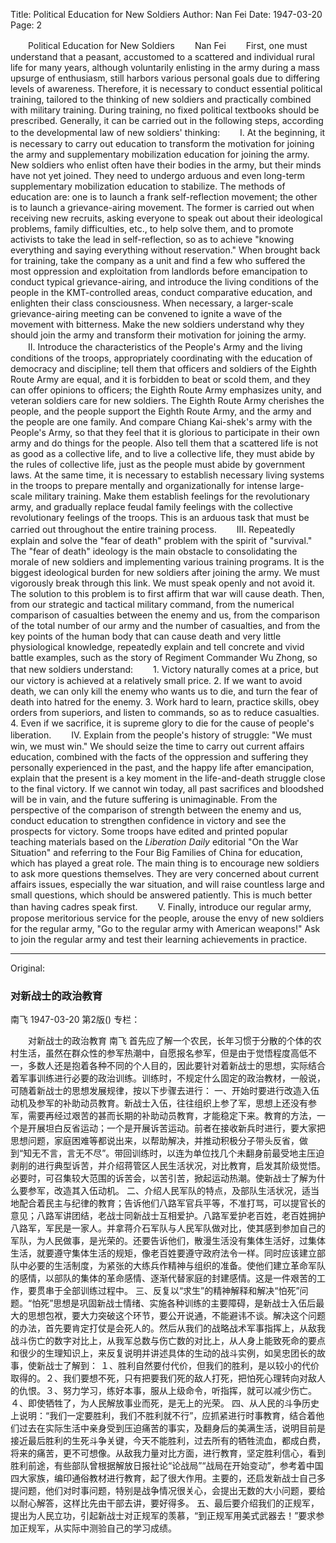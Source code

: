 Title: Political Education for New Soldiers
Author: Nan Fei
Date: 1947-03-20
Page: 2

　　Political Education for New Soldiers
　　Nan Fei
　　First, one must understand that a peasant, accustomed to a scattered and individual rural life for many years, although voluntarily enlisting in the army during a mass upsurge of enthusiasm, still harbors various personal goals due to differing levels of awareness. Therefore, it is necessary to conduct essential political training, tailored to the thinking of new soldiers and practically combined with military training. During training, no fixed political textbooks should be prescribed. Generally, it can be carried out in the following steps, according to the developmental law of new soldiers' thinking:
　　I. At the beginning, it is necessary to carry out education to transform the motivation for joining the army and supplementary mobilization education for joining the army. New soldiers who enlist often have their bodies in the army, but their minds have not yet joined. They need to undergo arduous and even long-term supplementary mobilization education to stabilize. The methods of education are: one is to launch a frank self-reflection movement; the other is to launch a grievance-airing movement. The former is carried out when receiving new recruits, asking everyone to speak out about their ideological problems, family difficulties, etc., to help solve them, and to promote activists to take the lead in self-reflection, so as to achieve "knowing everything and saying everything without reservation." When brought back for training, take the company as a unit and find a few who suffered the most oppression and exploitation from landlords before emancipation to conduct typical grievance-airing, and introduce the living conditions of the people in the KMT-controlled areas, conduct comparative education, and enlighten their class consciousness. When necessary, a larger-scale grievance-airing meeting can be convened to ignite a wave of the movement with bitterness. Make the new soldiers understand why they should join the army and transform their motivation for joining the army.
　　II. Introduce the characteristics of the People's Army and the living conditions of the troops, appropriately coordinating with the education of democracy and discipline; tell them that officers and soldiers of the Eighth Route Army are equal, and it is forbidden to beat or scold them, and they can offer opinions to officers; the Eighth Route Army emphasizes unity, and veteran soldiers care for new soldiers. The Eighth Route Army cherishes the people, and the people support the Eighth Route Army, and the army and the people are one family. And compare Chiang Kai-shek's army with the People's Army, so that they feel that it is glorious to participate in their own army and do things for the people. Also tell them that a scattered life is not as good as a collective life, and to live a collective life, they must abide by the rules of collective life, just as the people must abide by government laws. At the same time, it is necessary to establish necessary living systems in the troops to prepare mentally and organizationally for intense large-scale military training. Make them establish feelings for the revolutionary army, and gradually replace feudal family feelings with the collective revolutionary feelings of the troops. This is an arduous task that must be carried out throughout the entire training process.
　　III. Repeatedly explain and solve the "fear of death" problem with the spirit of "survival." The "fear of death" ideology is the main obstacle to consolidating the morale of new soldiers and implementing various training programs. It is the biggest ideological burden for new soldiers after joining the army. We must vigorously break through this link. We must speak openly and not avoid it. The solution to this problem is to first affirm that war will cause death. Then, from our strategic and tactical military command, from the numerical comparison of casualties between the enemy and us, from the comparison of the total number of our army and the number of casualties, and from the key points of the human body that can cause death and very little physiological knowledge, repeatedly explain and tell concrete and vivid battle examples, such as the story of Regiment Commander Wu Zhong, so that new soldiers understand:
　　1. Victory naturally comes at a price, but our victory is achieved at a relatively small price. 2. If we want to avoid death, we can only kill the enemy who wants us to die, and turn the fear of death into hatred for the enemy. 3. Work hard to learn, practice skills, obey orders from superiors, and listen to commands, so as to reduce casualties. 4. Even if we sacrifice, it is supreme glory to die for the cause of people's liberation.
　　IV. Explain from the people's history of struggle: "We must win, we must win." We should seize the time to carry out current affairs education, combined with the facts of the oppression and suffering they personally experienced in the past, and the happy life after emancipation, explain that the present is a key moment in the life-and-death struggle close to the final victory. If we cannot win today, all past sacrifices and bloodshed will be in vain, and the future suffering is unimaginable. From the perspective of the comparison of strength between the enemy and us, conduct education to strengthen confidence in victory and see the prospects for victory. Some troops have edited and printed popular teaching materials based on the *Liberation Daily* editorial "On the War Situation" and referring to the Four Big Families of China for education, which has played a great role. The main thing is to encourage new soldiers to ask more questions themselves. They are very concerned about current affairs issues, especially the war situation, and will raise countless large and small questions, which should be answered patiently. This is much better than having cadres speak first.
　　V. Finally, introduce our regular army, propose meritorious service for the people, arouse the envy of new soldiers for the regular army, "Go to the regular army with American weapons!" Ask to join the regular army and test their learning achievements in practice.



<hr /> 

Original: 


### 对新战士的政治教育
南飞
1947-03-20
第2版()
专栏：

　　对新战士的政治教育
    南飞
    首先应了解一个农民，长年习惯于分散的个体的农村生活，虽然在群众性的参军热潮中，自愿报名参军，但是由于觉悟程度高低不一，多数人还是抱着各种不同的个人目的，因此要针对着新战士的思想，实际结合着军事训练进行必要的政治训练。训练时，不规定什么固定的政治教材，一般说，可随着新战士的思想发展规律，按以下步骤去进行：
    一、开始时要进行改造入伍动机及参军的补助动员教育。新战士入伍，往往组织上参了军，思想上还没有参军，需要再经过艰苦的甚而长期的补助动员教育，才能稳定下来。教育的方法，一个是开展坦白反省运动；一个是开展诉苦运动。前者在接收新兵时进行，要大家把思想问题，家庭困难等都说出来，以帮助解决，并推动积极分子带头反省，做到“知无不言，言无不尽”。带回训练时，以连为单位找几个未翻身前最受地主压迫剥削的进行典型诉苦，并介绍蒋管区人民生活状况，对比教育，启发其阶级觉悟。必要时，可召集较大范围的诉苦会，以苦引苦，掀起运动热潮。使新战士了解为什么要参军，改造其入伍动机。
    二、介绍人民军队的特点，及部队生活状况，适当地配合着民主与纪律的教育；告诉他们八路军官兵平等，不准打骂，可以提官长的意见；八路军讲团结，老战士同新战士互相爱护。八路军爱护老百姓，老百姓拥护八路军，军民是一家人。并拿蒋介石军队与人民军队做对比，使其感到参加自己的军队，为人民做事，是光荣的。还要告诉他们，散漫生活没有集体生活好，过集体生活，就要遵守集体生活的规矩，像老百姓要遵守政府法令一样。同时应该建立部队中必要的生活制度，为紧张的大练兵作精神与组织的准备。使他们建立革命军队的感情，以部队的集体的革命感情、逐渐代替家庭的封建感情。这是一件艰苦的工作，要贯串于全部训练过程中。
    三、反复以“求生”的精神解释和解决“怕死”问题。“怕死”思想是巩固新战士情绪、实施各种训练的主要障碍，是新战士入伍后最大的思想包袱，要大力突破这个环节，要公开说通，不能避讳不谈。解决这个问题的办法，首先要肯定打仗是会死人的。然后从我们的战略战术军事指挥上，从敌我战斗伤亡的数字对比上，从我军总数与伤亡数的对比上，从人身上能致死命的要点和很少的生理知识上，来反复说明并讲述具体的生动的战斗实例，如吴忠团长的故事，使新战士了解到：
    １、胜利自然要付代价，但我们的胜利，是以较小的代价取得的。２、我们要想不死，只有把要我们死的敌人打死，把怕死心理转向对敌人的仇恨。３、努力学习，练好本事，服从上级命令，听指挥，就可以减少伤亡。４、即使牺牲了，为人民解放事业而死，是无上的光荣。
    四、从人民的斗争历史上说明：“我们一定要胜利，我们不胜利就不行”，应抓紧进行时事教育，结合着他们过去在实际生活中亲身受到压迫痛苦的事实，及翻身后的美满生活，说明目前是接近最后胜利的生死斗争关键，今天不能胜利，过去所有的牺牲流血，都成白费，将来的痛苦，更不可想像。从敌我力量对比方面，进行教育，坚定胜利信心，看到胜利前途，有些部队曾根据解放日报社论“论战局”“战局在开始变动”，参考着中国四大家族，编印通俗教材进行教育，起了很大作用。主要的，还启发新战士自己多提问题，他们对时事问题，特别是战争情况很关心，会提出无数的大小问题，要给以耐心解答，这样比先由干部去讲，要好得多。
    五、最后要介绍我们的正规军，提出为人民立功，引起新战士对正规军的羡慕，“到正规军用美式武器去！”要求参加正规军，从实际中测验自己的学习成绩。
